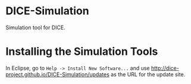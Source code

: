 # DICE-Simulation
Simulation tool for DICE.

# Installing the Simulation Tools

In Eclipse, go to `Help -> Install New Software...` and use http://dice-project.github.io/DICE-Simulation/updates as the URL for the update site.
